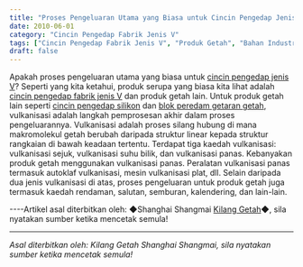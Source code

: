 ```yaml
---
title: "Proses Pengeluaran Utama yang Biasa untuk Cincin Pengedap Jenis V"
date: 2010-06-01
category: "Cincin Pengedap Fabrik Jenis V"
tags: ["Cincin Pengedap Fabrik Jenis V", "Produk Getah", "Bahan Industri"]
draft: false
---
```


Apakah proses pengeluaran utama yang biasa untuk [cincin pengedap jenis V](http://www.smpolymer.com/)? Seperti yang kita ketahui, produk serupa yang biasa kita lihat adalah [cincin pengedap fabrik jenis V](http://www.smpolymer.com/vxingjiabumifengquan/) dan produk getah lain. Untuk produk getah lain seperti [cincin pengedap silikon](http://www.smpolymer.com/) dan [blok peredam getaran getah](http://www.smpolymer.com/), vulkanisasi adalah langkah pemprosesan akhir dalam proses pengeluarannya. Vulkanisasi adalah proses silang hubung di mana makromolekul getah berubah daripada struktur linear kepada struktur rangkaian di bawah keadaan tertentu. Terdapat tiga kaedah vulkanisasi: vulkanisasi sejuk, vulkanisasi suhu bilik, dan vulkanisasi panas. Kebanyakan produk getah menggunakan vulkanisasi panas. Peralatan vulkanisasi panas termasuk autoklaf vulkanisasi, mesin vulkanisasi plat, dll. Selain daripada dua jenis vulkanisasi di atas, proses pengeluaran untuk produk getah juga termasuk kaedah rendaman, salutan, semburan, kalendering, dan lain-lain.

----Artikel asal diterbitkan oleh: ◆Shanghai Shangmai [Kilang Getah](http://www.smpolymer.com/)◆, sila nyatakan sumber ketika mencetak semula!

---

*Asal diterbitkan oleh: Kilang Getah Shanghai Shangmai, sila nyatakan sumber ketika mencetak semula!*